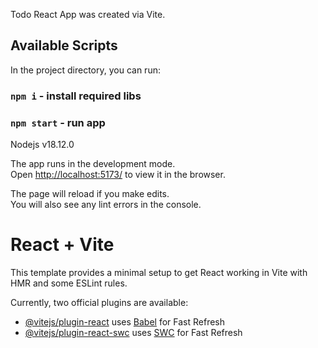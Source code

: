 Todo React App was created via Vite.

## Available Scripts

In the project directory, you can run:
### `npm i` - install required libs
### `npm start` - run app

Nodejs v18.12.0

The app runs in the development mode.<br>
Open [http://localhost:5173/](http://localhost:5173/) to view it in the browser.

The page will reload if you make edits.<br>
You will also see any lint errors in the console.

# React + Vite

This template provides a minimal setup to get React working in Vite with HMR and some ESLint rules.

Currently, two official plugins are available:

- [@vitejs/plugin-react](https://github.com/vitejs/vite-plugin-react/blob/main/packages/plugin-react/README.md) uses [Babel](https://babeljs.io/) for Fast Refresh
- [@vitejs/plugin-react-swc](https://github.com/vitejs/vite-plugin-react-swc) uses [SWC](https://swc.rs/) for Fast Refresh
